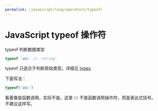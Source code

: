 ```yaml
---
permalink: /javascript/lang/operators/typeof/
---
```


# JavaScript typeof 操作符

typeof 判断数据类型

```js
typeof 'abc' // 'string'
```

typeof 只适合于判断原始类型。详细见 [types](../types.md)

下面写法：

```js
typeof('abc')
```

看着像是函数调用，实际不是。这里 `()` 不是函数调用操作符，而是表达式括号。不建议这样写。
